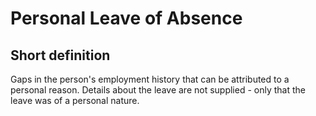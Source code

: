 # Personal Leave of Absence
## Short definition
Gaps in the person's employment history that can be attributed to a personal reason. Details about the leave are not supplied - only that the leave was of a personal nature.
